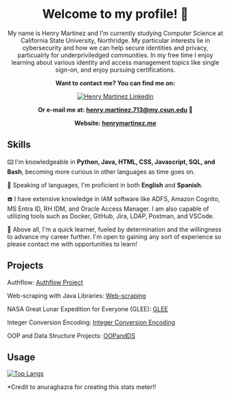 
<h1 align="center">
  Welcome to my profile! 👋
</h1>

<p align="center">
  My name is Henry Martinez and I'm currently studying Computer Science at California State University, Northridge. My particular interests lie in cybersecurity and how we can help secure identities and privacy, particualrly for underpriviledged communities. In my free time I enjoy learning about various identity and access management topics like single sign-on, and enjoy pursuing certifications. 
</P>

<p align="center">
  <strong>Want to contact me? You can find me on:</strong>
</p>

<div align="center">
  <a href="https://www.linkedin.com/in/hnrymrtnz/" align="center">
      <img alt="Henry Martinez Linkedin" src="https://img.shields.io/badge/LinkedIn-0077B5?style=for-the-badge&logo=linkedin&logoColor=white">
  </a>
</div>

<p></p>
<p align="center">
  <strong>Or e-mail me at: <a href="mailto:henry.martinez.713@my.csun.edu">henry.martinez.713@my.csun.edu</a> 📧
  </strong>
</p>

<p align="center">
  <strong>Website: <a href="https://henrymartinez.me">henrymartinez.me</a></strong>
</p>
<h2>
  Skills
</h2>

<p>
  ⌨️ I'm knowledgeable in <b>Python, Java, HTML, CSS, Javascript, SQL, and Bash</b>, becoming more curious in other languages as time goes on.
</p>

<p>
  📘 Speaking of languages, I'm proficient in both <strong>English</strong> and <strong>Spanish</strong>.
</p>

<p>
  ☎️ I have extensive knowledge in IAM software like ADFS, Amazon Cognito, MS Entra ID, RH IDM, and Oracle Access Manager. I am also capable of utilizing tools such as Docker, GitHub, Jira, LDAP, Postman, and VSCode.
</p>

<p>
  🌟 Above all, I'm a quick learner, fueled by determination and the willingness to advance my career further. I'm open to gaining any sort of experience so please contact me with opportunities to learn!
</p>

<h2>
  Projects
</h2>

<p>
  Authflow: <a href="https://github.com/hnrymrtnz/authflow">Authflow Project</a>
</p>

<p>
  Web-scraping with Java Libraries: <a href="https://github.com/hnrymrtnz/billboardbirthday">Web-scraping</a>
</p>

<p>
  NASA Great Lunar Expedition for Everyone (GLEE): <a href="https://www.glee2023.org/">GLEE</a>
</p>

<p>
  Integer Conversion Encoding: <a href="https://github.com/smf-steve/integers-conversion-encoding">Integer Conversion Encoding</a>
</p>

<p>
  OOP and Data Structure Projects: <a href="https://github.com/hnrymrtnz/classrooms">OOPandDS</a>
</p>

<h2>
  Usage
</h2>

[![Top Langs](https://github-readme-stats.vercel.app/api/top-langs/?username=hnrymrtnz&layout=compact&theme=dracula)](https://github.com/hnrymrtnz/github-readme-stats)
<p>*Credit to anuraghazra for creating this stats meter!!</p>

  
